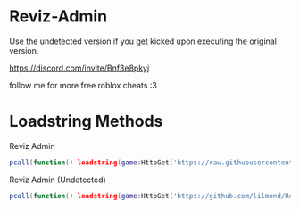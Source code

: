 # Reviz-Admin

Use the undetected version if you get kicked upon executing the original version.

https://discord.com/invite/Bnf3e8pkyj

follow me for more free roblox cheats :3

# Loadstring Methods
Reviz Admin
```lua
pcall(function() loadstring(game:HttpGet('https://raw.githubusercontent.com/lilmond/Reviz-Admin/refs/heads/main/reviz_admin.lua'))() end)
```
Reviz Admin (Undetected)
```lua
pcall(function() loadstring(game:HttpGet('https://github.com/lilmond/Reviz-Admin/raw/refs/heads/main/reviz_admin_undetected.lua'))() end)
```
